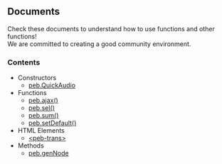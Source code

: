 ## Documents
Check these documents to understand how to use functions and other functions!  
We are committed to creating a good community environment.
### Contents
- Constructors  
  * [peb.QuickAudio](./detail/cons-quickaudio.md)
- Functions  
  * [peb.ajax()](./detail/func-ajax.md)
  * [peb.sel()](./detail/func-sel.md)
  * [peb.sum()](./detail/func-sum.md)
  * [peb.setDefault()](./detail/func-setdefault.md)
- HTML Elements  
  * [\<peb-trans\>](./detail/html-peb-trans.md)
- Methods
  * [peb.genNode](./detail/meth-gennode.md)
